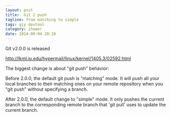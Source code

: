 ```yaml
---
layout: post
title:  Git 2 push
tagline: from matching to simple
tags: giy devtool
category: ihower
date: 2014-06-04 20:10
---
```

Git v2.0.0 is released

<http://lkml.iu.edu/hypermail/linux/kernel/1405.3/02592.html>

The biggest change is about "git push" behavior:

Before 2.0.0, the default git push is "matching" mode. It will push all your local branches to their matching ones on your remote repository when you "git push" without specifying a branch.

After 2.0.0, the default change to "simple" mode. It only pushes the current branch to the corresponding remote branch that 'git pull' uses to update the current branch.
